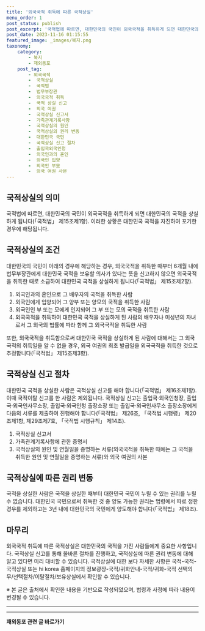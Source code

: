 ```yaml
---
title: '외국국적 취득에 따른 국적상실'
menu_order: 1
post_status: publish
post_excerpt: '국적법에 따르면, 대한민국의 국민이 외국국적을 취득하게 되면 대한민국의 국적을 상실하게 됩니다  국적법  제15조제1항 . 이러한 상황은 대한민국 국적을 자진하여 포기한 경우에 해당됩니다.'
post_date: 2023-11-16 01:15:55
featured_image: _images/복지.png
taxonomy:
    category:
        - 복지
        - 재외동포
    post_tag:
        - 외국국적
        -  국적상실
        -  국적법
        -  법무부장관
        -  외국국적 취득
        -  국적 상실 신고
        -  외국 여권
        -  국적상실 신고서
        -  가족관계기록사항
        -  국적상실의 원인
        -  국적상실의 권리 변동
        -  대한민국 국민
        -  국적상실 신고 절차
        -  출입국외국인청
        -  외국인과의 혼인
        -  외국인 입양
        -  외국인 부모
        -  외국 여권 사본
---
```



## 국적상실의 의미
국적법에 따르면, 대한민국의 국민이 외국국적을 취득하게 되면 대한민국의 국적을 상실하게 됩니다(「국적법」 제15조제1항). 이러한 상황은 대한민국 국적을 자진하여 포기한 경우에 해당됩니다.

## 국적상실의 조건
대한민국의 국민이 아래의 경우에 해당하는 경우, 외국국적을 취득한 때부터 6개월 내에 법무부장관에게 대한민국 국적을 보유할 의사가 있다는 뜻을 신고하지 않으면 외국국적을 취득한 때로 소급하여 대한민국 국적을 상실하게 됩니다(「국적법」 제15조제2항).
1. 외국인과의 혼인으로 그 배우자의 국적을 취득한 사람
2. 외국인에게 입양되어 그 양부 또는 양모의 국적을 취득한 사람
3. 외국인인 부 또는 모에게 인지되어 그 부 또는 모의 국적을 취득한 사람
4. 외국국적을 취득하여 대한민국 국적을 상실하게 된 사람의 배우자나 미성년의 자녀로서 그 외국의 법률에 따라 함께 그 외국국적을 취득한 사람

또한, 외국국적을 취득함으로써 대한민국 국적을 상실하게 된 사람에 대해서는 그 외국국적의 취득일을 알 수 없을 경우, 외국 여권의 최초 발급일을 외국국적을 취득한 것으로 추정합니다(「국적법」 제15조제3항).

## 국적상실 신고 절차
대한민국 국적을 상실한 사람은 국적상실 신고를 해야 합니다(「국적법」 제16조제1항). 이때 국적이탈 신고를 한 사람은 제외됩니다. 국적상실 신고는 출입국·외국인청장, 출입국·외국인사무소장, 출입국·외국인청 출장소장 또는 출입국·외국인사무소 출장소장에게 다음의 서류를 제출하여 진행해야 합니다(「국적법」 제26조, 「국적법 시행령」 제20조제1항, 제29조제7호, 「국적법 시행규칙」 제14조).
1. 국적상실 신고서
2. 가족관계기록사항에 관한 증명서
3. 국적상실의 원인 및 연월일을 증명하는 서류(외국국적을 취득한 때에는 그 국적을 취득한 원인 및 연월일을 증명하는 서류)와 외국 여권의 사본

## 국적상실에 따른 권리 변동
국적을 상실한 사람은 국적을 상실한 때부터 대한민국 국민이 누릴 수 있는 권리를 누릴 수 없습니다. 대한민국 국민으로써 취득한 것 중 양도 가능한 권리는 법령에서 따로 정한 경우를 제외하고는 3년 내에 대한민국의 국민에게 양도해야 합니다(「국적법」 제18조).

## 마무리
외국국적 취득에 따른 국적상실은 대한민국의 국적을 가진 사람들에게 중요한 사항입니다. 국적상실 신고를 통해 올바른 절차를 진행하고, 국적상실에 따른 권리 변동에 대해 알고 있다면 미리 대비할 수 있습니다. 국적상실에 대한 보다 자세한 사항은 국적-국적-국적상실 또는 hi korea 홈페이지의 정보광장-국적/귀화안내-국적/귀화-국적 선택의무/선택절차/이탈절차/보유상실에서 확인할 수 있습니다.

※ 본 글은 출처에서 확인한 내용을 기반으로 작성되었으며, 법령과 사정에 따라 내용이 변경될 수 있습니다.

---
<!-- wp:separator -->
<hr class="wp-block-separator has-alpha-channel-opacity"/>
<!-- /wp:separator -->

<!-- wp:group {"backgroundColor":"base","layout":{"type":"constrained"}} -->
<div class="wp-block-group has-base-background-color has-background"><!-- wp:paragraph {"align":"center","fontSize":"medium"} -->
<p class="has-text-align-center has-large-font-size"><strong>재외동포 관련 글 바로가기</strong></p>
<!-- /wp:paragraph -->


<!-- wp:latest-posts
{"categories":[{"id":22672,"count":19,"description":"","link":"https://uknowlaw.com/category/%ec%9e%ac%ec%99%b8%eb%8f%99%ed%8f%ac/","name":"재외동포","slug":"재외동포","taxonomy":"category","parent":0,"meta":[],"_links":{"self":[{"href":"https://uknowlaw.com/wp-json/wp/v2/categories/22672"}],"collection":[{"href":"https://uknowlaw.com/wp-json/wp/v2/categories"}],"about":[{"href":"https://uknowlaw.com/wp-json/wp/v2/taxonomies/category"}],"wp:post_type":[{"href":"https://uknowlaw.com/wp-json/wp/v2/posts?categories=22672"}],"curies":[{"name":"wp","href":"https://api.w.org/{rel}","templated":true}]}}],"postsToShow":100,"excerptLength":28,"postLayout":"grid","columns":2,"featuredImageAlign":"left","featuredImageSizeSlug":"large","fontSize":"small"} /--></div>
<!-- /wp:group -->
